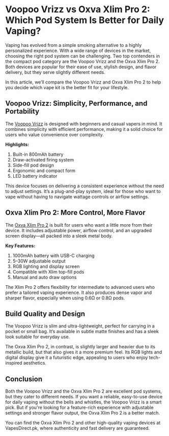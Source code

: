 # Voopoo Vrizz vs Oxva Xlim Pro 2: Which Pod System Is Better for Daily Vaping?
Vaping has evolved from a simple smoking alternative to a highly personalized experience. With a wide range of devices in the market, choosing the right pod system can be challenging. Two top contenders in the compact pod category are the Voopoo Vrizz and the Oxva Xlim Pro 2. Both devices are popular for their ease of use, stylish design, and flavor delivery, but they serve slightly different needs.

In this article, we’ll compare the Voopoo Vrizz and Oxva Xlim Pro 2 to help you decide which vape kit is the better fit for your lifestyle.

## Voopoo Vrizz: Simplicity, Performance, and Portability
The [Voopoo Vrizz](https://vapesdirect.pk/product/voopoo-vrizz/) is designed with beginners and casual vapers in mind. It combines simplicity with efficient performance, making it a solid choice for users who value convenience over complexity.

**Highlights:**
1. Built-in 800mAh battery
2. Draw-activated firing system
3. Side-fill pod design
4. Ergonomic and compact form
5. LED battery indicator

This device focuses on delivering a consistent experience without the need to adjust settings. It’s a plug-and-play system, ideal for those who want to vape without having to navigate wattage controls or airflow settings.

## Oxva Xlim Pro 2: More Control, More Flavor
The [Oxva Xlim Pro 2](https://vapesdirect.pk/product/oxva-xlim-pro-2/) is built for users who want a little more from their device. It includes adjustable power, airflow control, and an upgraded screen display—all packed into a sleek metal body.

**Key Features:**
1. 1000mAh battery with USB-C charging
2. 5–30W adjustable output
3. RGB lighting and display screen
4. Compatible with Xlim top-fill pods
5. Manual and auto draw options

The Xlim Pro 2 offers flexibility for intermediate to advanced users who prefer a tailored vaping experience. It also produces dense vapor and sharper flavor, especially when using 0.6Ω or 0.8Ω pods.

## Build Quality and Design
The Voopoo Vrizz is slim and ultra-lightweight, perfect for carrying in a pocket or small bag. It’s available in subtle matte finishes and has a sleek look suitable for everyday use.

The Oxva Xlim Pro 2, in contrast, is slightly larger and heavier due to its metallic build, but that also gives it a more premium feel. Its RGB lights and digital display give it a futuristic edge, appealing to users who enjoy tech-inspired aesthetics.

## Conclusion
Both the Voopoo Vrizz and the Oxva Xlim Pro 2 are excellent pod systems, but they cater to different needs. If you want a reliable, easy-to-use device for daily vaping without the bells and whistles, the Voopoo Vrizz is a smart pick. But if you're looking for a feature-rich experience with adjustable settings and stronger flavor output, the Oxva Xlim Pro 2 is a better match.

You can find the Oxva Xlim Pro 2 and other high-quality vaping devices at VapesDirect.pk, where authenticity and fast delivery are guaranteed.
